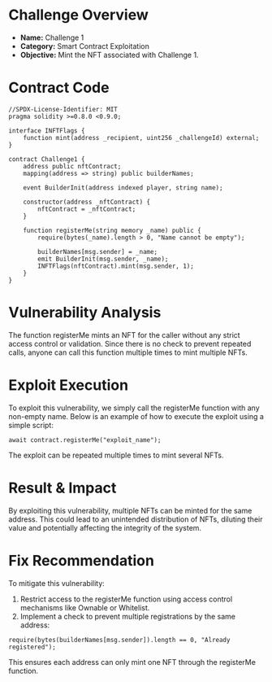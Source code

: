 # Challenge Overview
- **Name:** Challenge 1
- **Category:** Smart Contract Exploitation
- **Objective:** Mint the NFT associated with Challenge 1.

# Contract Code

```solidity
//SPDX-License-Identifier: MIT
pragma solidity >=0.8.0 <0.9.0;

interface INFTFlags {
    function mint(address _recipient, uint256 _challengeId) external;
}

contract Challenge1 {
    address public nftContract;
    mapping(address => string) public builderNames;

    event BuilderInit(address indexed player, string name);

    constructor(address _nftContract) {
        nftContract = _nftContract;
    }

    function registerMe(string memory _name) public {
        require(bytes(_name).length > 0, "Name cannot be empty");

        builderNames[msg.sender] = _name;
        emit BuilderInit(msg.sender, _name);
        INFTFlags(nftContract).mint(msg.sender, 1);
    }
}
```

# Vulnerability Analysis

The function registerMe mints an NFT for the caller without any strict access control or validation. Since there is no check to prevent repeated calls, anyone can call this function multiple times to mint multiple NFTs.

# Exploit Execution

To exploit this vulnerability, we simply call the registerMe function with any non-empty name. Below is an example of how to execute the exploit using a simple script:

`await contract.registerMe("exploit_name");`

The exploit can be repeated multiple times to mint several NFTs.

# Result & Impact

By exploiting this vulnerability, multiple NFTs can be minted for the same address. This could lead to an unintended distribution of NFTs, diluting their value and potentially affecting the integrity of the system.

# Fix Recommendation

To mitigate this vulnerability:
1. Restrict access to the registerMe function using access control mechanisms like Ownable or Whitelist.
2. Implement a check to prevent multiple registrations by the same address:

```solidity
require(bytes(builderNames[msg.sender]).length == 0, "Already registered");
```

This ensures each address can only mint one NFT through the registerMe function.